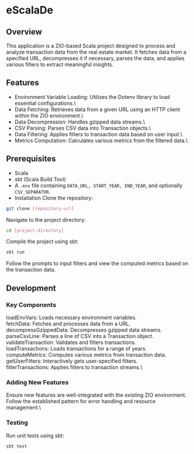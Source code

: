 # eScalaDe

## Overview

This application is a ZIO-based Scala project designed to process and analyze transaction data from the real estate
market. It fetches data from a specified URL, decompresses it if necessary, parses the data, and applies various filters
to extract meaningful insights.

## Features

- Environment Variable Loading: Utilizes the Dotenv library to load essential configurations.\
- Data Fetching: Retrieves data from a given URL using an HTTP client within the ZIO environment.\
- Data Decompression: Handles gzipped data streams.\
- CSV Parsing: Parses CSV data into Transaction objects.\
- Data Filtering: Applies filters to transaction data based on user input.\
- Metrics Computation: Calculates various metrics from the filtered data.\

## Prerequisites

- Scala
- sbt (Scala Build Tool)
- A `.env` file containing `DATA_URL, START_YEAR, END_YEAR`, and optionally `CSV_SEPARATOR`.
- Installation
  Clone the repository:

```bash
git clone [repository-url]
```

Navigate to the project directory:

```bash
cd [project-directory]
```

Compile the project using sbt:

```bash
sbt run
```

Follow the prompts to input filters and view the computed metrics based on the transaction data.

## Development

### Key Components

loadEnvVars: Loads necessary environment variables.\
fetchData: Fetches and processes data from a URL.\
decompressGzippedData: Decompresses gzipped data streams.\
parseCsvLine: Parses a line of CSV into a Transaction object.\
validateTransaction: Validates and filters transactions.\
loadTransactions: Loads transactions for a range of years.\
computeMetrics: Computes various metrics from transaction data.\
getUserFilters: Interactively gets user-specified filters.\
filterTransactions: Applies filters to transaction streams.\

### Adding New Features

Ensure new features are well-integrated with the existing ZIO environment.\
Follow the established pattern for error handling and resource management.\

### Testing

Run unit tests using sbt:

```bash
sbt test
```
